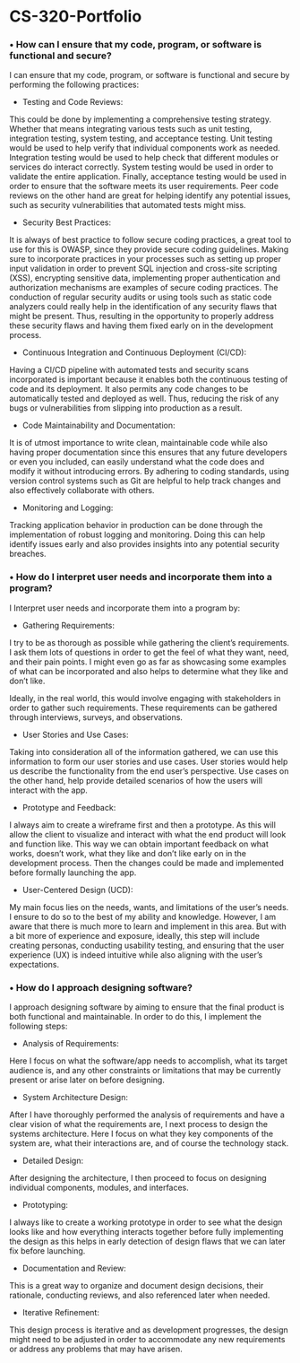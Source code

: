 # CS-320-Portfolio


### •	**How can I ensure that my code, program, or software is functional and secure?**


I can ensure that my code, program, or software is functional and secure by performing the following practices:
- Testing and Code Reviews:

This could be done by implementing a comprehensive testing strategy. Whether that means integrating various tests such as unit testing, integration testing, system testing, and acceptance testing. Unit testing would be used to help verify that individual components work as needed. Integration testing would be used to help check that different modules or services do interact correctly. System testing would be used in order to validate the entire application. Finally, acceptance testing would be used in order to ensure that the software meets its user requirements. Peer code reviews on the other hand are great for helping identify any potential issues, such as security vulnerabilities that automated tests might miss.

- Security Best Practices:

It is always of best practice to follow secure coding practices, a great tool to use for this is OWASP, since they provide secure coding guidelines. Making sure to incorporate practices in your processes such as setting up proper input validation in order to prevent SQL injection and cross-site scripting (XSS), encrypting sensitive data, implementing proper authentication and authorization mechanisms are examples of secure coding practices. The conduction of regular security audits or using tools such as static code analyzers could really help in the identification of any security flaws that might be present. Thus, resulting in the opportunity to properly address these security flaws and having them fixed early on in the development process. 

- Continuous Integration and Continuous Deployment (CI/CD):

Having a CI/CD pipeline with automated tests and security scans incorporated is important because it enables both the continuous testing of code and its deployment. It also permits any code changes to be automatically tested and deployed as well. Thus, reducing the risk of any bugs or vulnerabilities from slipping into production as a result.

- Code Maintainability and Documentation:

It is of utmost importance to write clean, maintainable code while also having proper documentation since this ensures that any future developers or even you included, can easily understand what the code does and modify it without introducing errors. By adhering to coding standards, using version control systems such as Git are helpful to help track changes and also effectively collaborate with others.

- Monitoring and Logging:
  
Tracking application behavior in production can be done through the implementation of robust logging and monitoring. Doing this can help identify issues early and also provides insights into any potential security breaches. 


### •	**How do I interpret user needs and incorporate them into a program?**


I Interpret user needs and incorporate them into a program by:
- Gathering Requirements:

I try to be as thorough as possible while gathering the client’s requirements. I ask them lots of questions in order to get the feel of what they want, need, and their pain points. I might even go as far as showcasing some examples of what can be incorporated and also helps to determine what they like and don’t like. 

Ideally, in the real world, this would involve engaging with stakeholders in order to gather such requirements. These requirements can be gathered through interviews, surveys, and observations. 

- User Stories and Use Cases:

Taking into consideration all of the information gathered, we can use this information to form our user stories and use cases. User stories would help us describe the functionality from the end user’s perspective. Use cases on the other hand, help provide detailed scenarios of how the users will interact with the app.

- Prototype and Feedback:

I always aim to create a wireframe first and then a prototype. As this will allow the client to visualize and interact with what the end product will look and function like. This way we can obtain important feedback on what works, doesn’t work, what they like and don’t like early on in the development process. Then the changes could be made and implemented before formally launching the app.

- User-Centered Design (UCD):

My main focus lies on the needs, wants, and limitations of the user’s needs. I ensure to do so to the best of my ability and knowledge. However, I am aware that there is much more to learn and implement in this area. But with a bit more of experience and exposure, ideally, this step will include creating personas, conducting usability testing, and ensuring that the user experience (UX) is indeed intuitive while also aligning with the user’s expectations.


### •	**How do I approach designing software?**


I approach designing software by aiming to ensure that the final product is both functional and maintainable. In order to do this, I implement the following steps: 
- Analysis of Requirements:

Here I focus on what the software/app needs to accomplish, what its target audience is, and any other constraints or limitations that may be currently present or arise later on before designing. 

- System Architecture Design:

After I have thoroughly performed the analysis of requirements and have a clear vision of what the requirements are, I next process to design the systems architecture. Here I focus on what they key components of the system are, what their interactions are, and of course the technology stack.

- Detailed Design:

After designing the architecture, I then proceed to focus on designing individual components, modules, and interfaces.

- Prototyping:

I always like to create a working prototype in order to see what the design looks like and how everything interacts together before fully implementing the design as this helps in early detection of design flaws that we can later fix before launching.

- Documentation and Review:

This is a great way to organize and document design decisions, their rationale, conducting reviews, and also referenced later when needed.  

- Iterative Refinement:

This design process is iterative and as development progresses, the design might need to be adjusted in order to accommodate any new requirements or address any problems that may have arisen.





